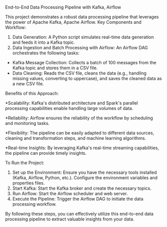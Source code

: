 End-to-End Data Processing Pipeline with Kafka, Airflow

This project demonstrates a robust data processing pipeline that leverages the power of Apache Kafka, Apache Airflow.
Key Components and Workflow:

1.	Data Generation:
      A Python script simulates real-time data generation and feeds it into a Kafka topic.
3.	Data Ingestion and Batch Processing with Airflow:
      An Airflow DAG orchestrates the following tasks: 
  *	Kafka Message Collection: Collects a batch of 100 messages from the Kafka topic and stores them in a CSV file.
  *	Data Cleaning: Reads the CSV file, cleans the data (e.g., handling missing values, converting to uppercase), and saves the cleaned data as a new CSV file.


Benefits of this Approach:

*Scalability: Kafka's distributed architecture and Spark's parallel processing capabilities enable handling large volumes of data.

*Reliability: Airflow ensures the reliability of the workflow by scheduling and monitoring tasks.

*Flexibility: The pipeline can be easily adapted to different data sources, cleaning and transformation steps, and machine learning algorithms.

*Real-time Insights: By leveraging Kafka's real-time streaming capabilities, the pipeline can provide timely insights.




To Run the Project:
1.	Set up the Environment:
   Ensure you have the necessary tools installed (Kafka, Airflow, Python, etc.).
   Configure the environment variables and properties files.
2.	Start Kafka:
      Start the Kafka broker and create the necessary topics.
3.	Run Airflow:
      Start the Airflow scheduler and web server.
4.	Execute the Pipeline:
      Trigger the Airflow DAG to initiate the data processing workflow.

By following these steps, you can effectively utilize this end-to-end data processing pipeline to extract valuable insights from your data.











